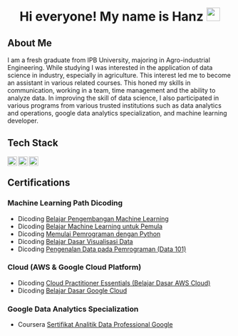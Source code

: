 <h1 align="center">Hi everyone! My name is Hanz <img src="https://raw.githubusercontent.com/MartinHeinz/MartinHeinz/master/wave.gif" width="30px"></h1>

## About Me
I am a fresh graduate from IPB University, majoring in Agro-industrial Engineering. While studying I was interested in the application of data science in industry, especially in agriculture. This interest led me to become an assistant in various related courses. This honed my skills in communication, working in a team, time management and the ability to analyze data. In improving the skill of data science, I also participated in various programs from various trusted institutions such as data analytics and operations, google data analytics specialization, and machine learning developer.

## Tech Stack
<a href="https://www.python.org/"><img align="left" alt="Python" title="Python" width="21px" src="https://upload.wikimedia.org/wikipedia/commons/thumb/c/c3/Python-logo-notext.svg/110px-Python-logo-notext.svg.png?20100317150552" /></a>
<a href="https://www.r-project.org/"><img align="left" alt="R" title="R" width="21px" src="https://upload.wikimedia.org/wikipedia/commons/thumb/1/1b/R_logo.svg/1200px-R_logo.svg.png" alt="R logo.svg" /></a>
<a href="https://www.tableau.com/"><img align="left" alt="Tableau" title="Tableau" width="21px" src="https://iconape.com/wp-content/files/zt/110872/png/tableau-software.png" /></a>
<br>

## Certifications
### Machine Learning Path Dicoding
- Dicoding [Belajar Pengembangan Machine Learning](https://www.dicoding.com/certificates/JLX1L7EVJX72)
- Dicoding [Belajar Machine Learning untuk Pemula](https://www.dicoding.com/certificates/1OP85NK9VPQK)
- Dicoding [Memulai Pemrograman dengan Python](https://www.dicoding.com/certificates/JLX1L25OGX72)
- Dicoding [Belajar Dasar Visualisasi Data](https://www.dicoding.com/certificates/ERZRMJY42PYV)
- Dicoding [Pengenalan Data pada Pemrograman (Data 101)](https://www.dicoding.com/certificates/1RXYO0G1KPVM)
### Cloud (AWS & Google Cloud Platform)
- Dicoding [Cloud Practitioner Essentials (Belajar Dasar AWS Cloud)](https://www.dicoding.com/certificates/L4PQ31852PO1)
- Dicoding [Belajar Dasar Google Cloud](https://www.dicoding.com/certificates/JLX1L4R4JX72)
### Google Data Analytics Specialization
- Coursera [Sertifikat Analitik Data Professional Google](https://www.coursera.org/account/accomplishments/specialization/certificate/UB8Y3JDAQ33V)

<!--
- Coursera [Dasar-dasar Analitik Data: Data, Data di Mana-mana](https://www.coursera.org/account/accomplishments/certificate/LL6LN4KESCFG)
- Coursera [Ajukan Pertanyaan untuk Mengambil Keputusan Berdasarkan Data](https://www.coursera.org/account/accomplishments/certificate/JNN6J868PENL)
- Coursera [Mempersiapkan Data untuk Eksplorasi](https://www.coursera.org/account/accomplishments/certificate/M4ZNSMY5PYFU)
- Coursera [Memproses Data dari Kotor ke Bersih](https://www.coursera.org/account/accomplishments/certificate/LT89YGAWZQBQ)
- Coursera [Menganalisis Data untuk Menjawab Pertanyaan](https://www.coursera.org/account/accomplishments/certificate/E459EWAUDDKE)
- Coursera [Berbagi Data Melalui Seni Visualisasi](https://www.coursera.org/account/accomplishments/certificate/LJM8EU6WTE5R)
- Coursera [Analisis Data dengan Pemrograman R](https://www.coursera.org/account/accomplishments/certificate/DWE3QNS59AZ2)
- Coursera [Proyek Akhir Analitis Data Google: Selesaikan Sebuah Studi Kasus](https://www.coursera.org/account/accomplishments/certificate/LJGZKGNGYXBS)
### Hi there 👋
**Hannz07/Hannz07** is a ✨ _special_ ✨ repository because its `README.md` (this file) appears on your GitHub profile.

Here are some ideas to get you started:

- 🔭 I’m currently working on ...
- 🌱 I’m currently learning ...
- 👯 I’m looking to collaborate on ...
- 🤔 I’m looking for help with ...
- 💬 Ask me about ...
- 📫 How to reach me: ...
- 😄 Pronouns: ...
- ⚡ Fun fact: ...
-->
